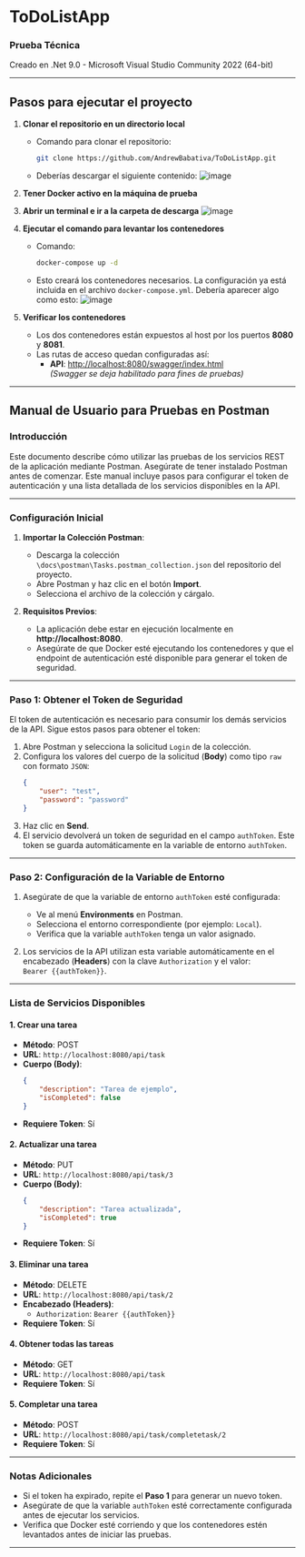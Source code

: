# **ToDoListApp**

### **Prueba Técnica**
Creado en .Net 9.0 - Microsoft Visual Studio Community 2022 (64-bit)

---

## **Pasos para ejecutar el proyecto**

1. **Clonar el repositorio en un directorio local**
   - Comando para clonar el repositorio:  
     ```bash
     git clone https://github.com/AndrewBabativa/ToDoListApp.git
     ```
   - Deberías descargar el siguiente contenido:
     ![image](https://github.com/user-attachments/assets/1c4f8bc7-5310-41ed-9471-5033eac5d259)

2. **Tener Docker activo en la máquina de prueba**

3. **Abrir un terminal e ir a la carpeta de descarga**
   ![image](https://github.com/user-attachments/assets/c8b66585-c8cc-4318-9ad1-6f08d8aa9e23)

4. **Ejecutar el comando para levantar los contenedores**  
   - Comando:
     ```bash
     docker-compose up -d
     ```
   - Esto creará los contenedores necesarios. La configuración ya está incluida en el archivo `docker-compose.yml`. Debería aparecer algo como esto:
     ![image](https://github.com/user-attachments/assets/8da5657a-472f-422b-915d-00546a4e941b)

5. **Verificar los contenedores**
   - Los dos contenedores están expuestos al host por los puertos **8080** y **8081**.
   - Las rutas de acceso quedan configuradas así:
     - **API**: [http://localhost:8080/swagger/index.html](http://localhost:8080/swagger/index.html)  
       _(Swagger se deja habilitado para fines de pruebas)_

---

## **Manual de Usuario para Pruebas en Postman**

### **Introducción**
Este documento describe cómo utilizar las pruebas de los servicios REST de la aplicación mediante Postman. Asegúrate de tener instalado Postman antes de comenzar. Este manual incluye pasos para configurar el token de autenticación y una lista detallada de los servicios disponibles en la API.

---

### **Configuración Inicial**

1. **Importar la Colección Postman**:
   - Descarga la colección `\docs\postman\Tasks.postman_collection.json` del repositorio del proyecto.
   - Abre Postman y haz clic en el botón **Import**.
   - Selecciona el archivo de la colección y cárgalo.

2. **Requisitos Previos**:
   - La aplicación debe estar en ejecución localmente en **http://localhost:8080**.
   - Asegúrate de que Docker esté ejecutando los contenedores y que el endpoint de autenticación esté disponible para generar el token de seguridad.

---

### **Paso 1: Obtener el Token de Seguridad**

El token de autenticación es necesario para consumir los demás servicios de la API. Sigue estos pasos para obtener el token:

1. Abre Postman y selecciona la solicitud `Login` de la colección.
2. Configura los valores del cuerpo de la solicitud (**Body**) como tipo `raw` con formato `JSON`:
   ```json
   {
       "user": "test",
       "password": "password"
   }
   ```
3. Haz clic en **Send**.
4. El servicio devolverá un token de seguridad en el campo `authToken`. Este token se guarda automáticamente en la variable de entorno `authToken`.

---

### **Paso 2: Configuración de la Variable de Entorno**

1. Asegúrate de que la variable de entorno `authToken` esté configurada:
   - Ve al menú **Environments** en Postman.
   - Selecciona el entorno correspondiente (por ejemplo: `Local`).
   - Verifica que la variable `authToken` tenga un valor asignado.

2. Los servicios de la API utilizan esta variable automáticamente en el encabezado (**Headers**) con la clave `Authorization` y el valor:  
   `Bearer {{authToken}}`.

---

### **Lista de Servicios Disponibles**

#### **1. Crear una tarea**
- **Método**: POST  
- **URL**: `http://localhost:8080/api/task`  
- **Cuerpo (Body)**:
  ```json
  {
      "description": "Tarea de ejemplo",
      "isCompleted": false
  }
  ```
- **Requiere Token**: Sí  

#### **2. Actualizar una tarea**
- **Método**: PUT  
- **URL**: `http://localhost:8080/api/task/3`  
- **Cuerpo (Body)**:
  ```json
  {
      "description": "Tarea actualizada",
      "isCompleted": true
  }
  ```
- **Requiere Token**: Sí  

#### **3. Eliminar una tarea**
- **Método**: DELETE  
- **URL**: `http://localhost:8080/api/task/2`  
- **Encabezado (Headers)**:
  - `Authorization`: `Bearer {{authToken}}`
- **Requiere Token**: Sí  

#### **4. Obtener todas las tareas**
- **Método**: GET  
- **URL**: `http://localhost:8080/api/task`  
- **Requiere Token**: Sí  

#### **5. Completar una tarea**
- **Método**: POST  
- **URL**: `http://localhost:8080/api/task/completetask/2`  
- **Requiere Token**: Sí  

---

### **Notas Adicionales**
- Si el token ha expirado, repite el **Paso 1** para generar un nuevo token.
- Asegúrate de que la variable `authToken` esté correctamente configurada antes de ejecutar los servicios.
- Verifica que Docker esté corriendo y que los contenedores estén levantados antes de iniciar las pruebas.

---

